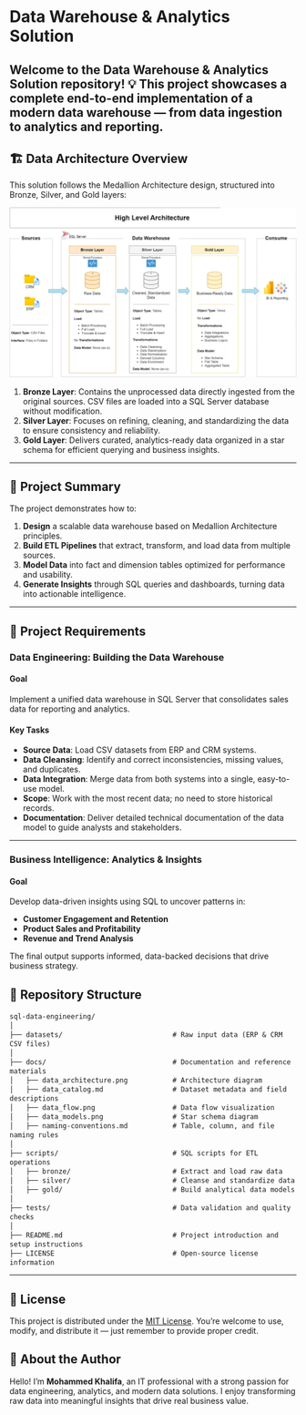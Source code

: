 # Data Warehouse & Analytics Solution

Welcome to the Data Warehouse & Analytics Solution repository! 💡
This project showcases a complete end-to-end implementation of a modern data warehouse — from data ingestion to analytics and reporting.
---
## 🏗️ Data Architecture Overview

This solution follows the Medallion Architecture design, structured into Bronze, Silver, and Gold layers:

![Data Architecture](docs/data_architecture.png)

1. **Bronze Layer**: Contains the unprocessed data directly ingested from the original sources. CSV files are loaded into a SQL Server database without modification.
2. **Silver Layer**: Focuses on refining, cleaning, and standardizing the data to ensure consistency and reliability.
3. **Gold Layer**: Delivers curated, analytics-ready data organized in a star schema for efficient querying and business insights.

---
## 📖 Project Summary

The project demonstrates how to:

1. **Design** a scalable data warehouse based on Medallion Architecture principles.
2. **Build ETL Pipelines** that extract, transform, and load data from multiple sources.
3. **Model Data** into fact and dimension tables optimized for performance and usability.
4. **Generate Insights** through SQL queries and dashboards, turning data into actionable intelligence.

---

## 🚀 Project Requirements

### Data Engineering: Building the Data Warehouse

#### Goal
Implement a unified data warehouse in SQL Server that consolidates sales data for reporting and analytics.

#### Key Tasks
- **Source Data**: Load CSV datasets from ERP and CRM systems.
- **Data Cleansing**: Identify and correct inconsistencies, missing values, and duplicates.
- **Data Integration**: Merge data from both systems into a single, easy-to-use model.
- **Scope**: Work with the most recent data; no need to store historical records.
- **Documentation**: Deliver detailed technical documentation of the data model to guide analysts and stakeholders.

---

### Business Intelligence: Analytics & Insights

#### Goal
Develop data-driven insights using SQL to uncover patterns in:
- **Customer Engagement and Retention**
- **Product Sales and Profitability**
- **Revenue and Trend Analysis**

The final output supports informed, data-backed decisions that drive business strategy.


## 📂 Repository Structure
```
sql-data-engineering/
│
├── datasets/                           # Raw input data (ERP & CRM CSV files)
│
├── docs/                               # Documentation and reference materials
│   ├── data_architecture.png           # Architecture diagram
│   ├── data_catalog.md                 # Dataset metadata and field descriptions
│   ├── data_flow.png                   # Data flow visualization
│   ├── data_models.png                 # Star schema diagram
│   ├── naming-conventions.md           # Table, column, and file naming rules
│
├── scripts/                            # SQL scripts for ETL operations
│   ├── bronze/                         # Extract and load raw data
│   ├── silver/                         # Cleanse and standardize data
│   ├── gold/                           # Build analytical data models
│
├── tests/                              # Data validation and quality checks
│
├── README.md                           # Project introduction and setup instructions
├── LICENSE                             # Open-source license information
```

---

## 🧾 License

This project is distributed under the [MIT License](LICENSE).
You’re welcome to use, modify, and distribute it — just remember to provide proper credit.

## 👋 About the Author

Hello! I’m **Mohammed Khalifa**, an IT professional with a strong passion for data engineering, analytics, and modern data solutions.
I enjoy transforming raw data into meaningful insights that drive real business value.
